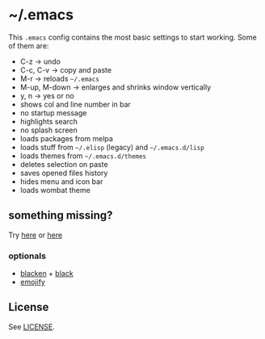 # ~/.emacs

This `.emacs` config contains the most basic settings to start working. Some of them are:

* C-z -> undo
* C-c, C-v -> copy and paste
* M-r -> reloads `~/.emacs`
* M-up, M-down -> enlarges and shrinks window vertically
* y, n -> yes or no
* shows col and line number in bar
* no startup message
* highlights search
* no splash screen
* loads packages from melpa
* loads stuff from `~/.elisp` (legacy) and `~/.emacs.d/lisp`
* loads themes from `~/.emacs.d/themes`
* deletes selection on paste
* saves opened files history 
* hides menu and icon bar
* loads wombat theme

## something missing?

Try [here](https://github.com/lvm/dot-emacs/issues) or [here](https://github.com/lvm/dot-emacs/pulls)

### optionals

* [blacken](https://github.com/pythonic-emacs/blacken) + [black](https://github.com/psf/black)
* [emojify](https://github.com/iqbalansari/emacs-emojify)

## License

See [LICENSE](LICENSE).
